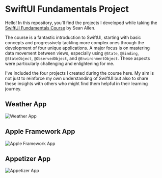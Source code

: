 # SwiftUI Fundamentals Project

Hello! In this repository, you'll find the projects I developed while taking the [SwiftUI Fundamentals Course](https://seanallen.teachable.com/p/swiftui-fundamentals) by Sean Allen. 

The course is a fantastic introduction to SwiftUI, starting with basic concepts and progressively tackling more complex ones through the development of four unique applications. A major focus is on mastering data movement between views, especially using `@State`, `@Binding`, `@StateObject`, `@ObservedObject`, and `@EnvironmentObject`. These aspects were particularly challenging and enlightening for me.

I've included the four projects I created during the course here. My aim is not just to reinforce my own understanding of SwiftUI but also to share these insights with others who might find them helpful in their learning journey.

## Weather App

![Weather App](https://github.com/sandeep-hegde/swiftui-fundamentals-project/assets/24915457/09bc51e4-a461-4b37-843b-9e39b49ca9c8)


## Apple Framework App

![Apple Framework App](https://github.com/sandeep-hegde/swiftui-fundamentals-project/assets/24915457/e2d9bec2-4b70-4752-a94b-479b4b9ec893)

## Appetizer App

![Appetizer App](https://github.com/sandeep-hegde/swiftui-fundamentals-project/assets/24915457/4e0f1ec6-3994-40c7-bda4-5db2713e9e7f)
